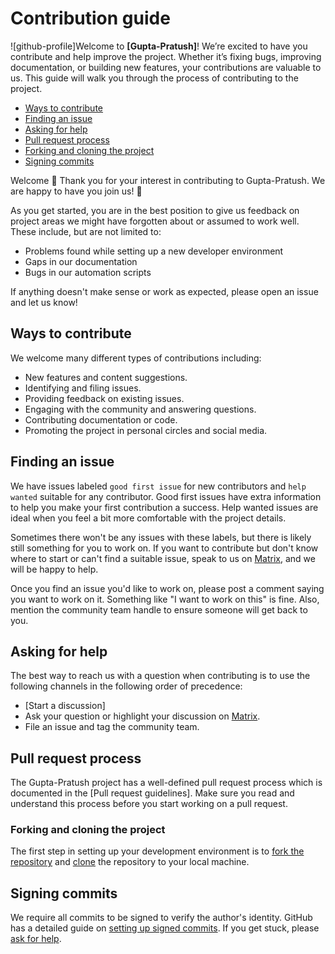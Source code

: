 # Contribution guide

![github-profile]Welcome to **[Gupta-Pratush]**! We’re excited to have you contribute and help improve the project. Whether it’s fixing bugs, improving documentation, or building new features, your contributions are valuable to us. This guide will walk you through the process of contributing to the project.

- [Ways to contribute](#ways-to-contribute)
- [Finding an issue](#finding-an-issue)
- [Asking for help](#asking-for-help)
- [Pull request process](#pull-request-process)
- [Forking and cloning the project](#forking-and-cloning-the-project)
- [Signing commits](#signing-commits)

Welcome 👋 Thank you for your interest in contributing to Gupta-Pratush. We are happy to have you join us! 💖

As you get started, you are in the best position to give us feedback on project areas we might have forgotten about or assumed to work well.
These include, but are not limited to:

- Problems found while setting up a new developer environment
- Gaps in our documentation
- Bugs in our automation scripts

If anything doesn't make sense or work as expected, please open an issue and let us know!

## Ways to contribute

We welcome many different types of contributions including:

- New features and content suggestions.
- Identifying and filing issues.
- Providing feedback on existing issues.
- Engaging with the community and answering questions.
- Contributing documentation or code.
- Promoting the project in personal circles and social media.

## Finding an issue

We have issues labeled `good first issue` for new contributors and `help wanted` suitable for any contributor.
Good first issues have extra information to help you make your first contribution a success.
Help wanted issues are ideal when you feel a bit more comfortable with the project details.

Sometimes there won't be any issues with these labels, but there is likely still something for you to work on.
If you want to contribute but don't know where to start or can't find a suitable issue, speak to us on [Matrix](https://github.com/Gupta-Pratush/Hacktoberfest24/tree/main), and we will be happy to help.

Once you find an issue you'd like to work on, please post a comment saying you want to work on it.
Something like "I want to work on this" is fine.
Also, mention the community team handle to ensure someone will get back to you.

## Asking for help

The best way to reach us with a question when contributing is to use the following channels in the following order of precedence:

- [Start a discussion]
- Ask your question or highlight your discussion on [Matrix](https://github.com/Gupta-Pratush/Hacktoberfest24/tree/main).
- File an issue and tag the community team.

## Pull request process

The Gupta-Pratush project has a well-defined pull request process which is documented in the [Pull request guidelines].
Make sure you read and understand this process before you start working on a pull request.

### Forking and cloning the project

The first step in setting up your development environment is to [fork the repository](https://docs.github.com/en/get-started/quickstart/fork-a-repo) and [clone](https://docs.github.com/en/get-started/quickstart/fork-a-repo#cloning-your-forked-repository) the repository to your local machine.

## Signing commits

We require all commits to be signed to verify the author's identity.
GitHub has a detailed guide on [setting up signed commits](https://docs.github.com/en/authentication/managing-commit-signature-verification/signing-commits).
If you get stuck, please [ask for help](#asking-for-help).
